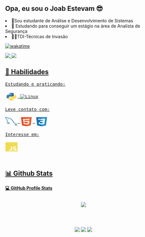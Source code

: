 

## Opa, eu sou o Joab Estevam 😎

 <li> 💼Sou estudante de Análise e Desenvolvimento de Sistemas
 <li> 🎯 Estudando para conseguir um estágio na área de Analista de Segurança                                                                                   
 <li> 👨‍💻TDI-Técnicas de Invasão
   
 <a href="https://wakatime.com/badge/user/6da5891a-fb91-4acd-82a6-bff548bce890/project/6e811fdd-1522-41a9-9086-4ee45876fb8b"><img src="https://wakatime.com/badge/user/6da5891a-fb91-4acd-82a6-bff548bce890/project/6e811fdd-1522-41a9-9086-4ee45876fb8b.svg" alt="wakatime"></a>
 

  <a href="https://github.com/Joabestevam">
  <img height="180em" src="https://github-readme-stats.vercel.app/api?username=Joabestevam&show_icons=true&theme=react&include_all_commits=true&count_private=false"/>
  <img height="180em" src="https://github-readme-stats.vercel.app/api/top-langs/?username=Joabestevam&layout=compact&langs_count=7&theme=react"/>
</div>
	 
  
 ## 🧠 Habilidades 
 
  <div style="display: inline_block;">
 <kbd align="center">
      <kbd>Estudando e praticando:</kbd>
      <br />
      <br />
	  <img align="center" title="Python" alt="Python" height="30" width="40" src="https://raw.githubusercontent.com/devicons/devicon/master/icons/python/python-original.svg">
      	<img align="center"  title="linux" alt="Linux" height="30" width="40" src="https://cdn.jsdelivr.net/gh/devicons/devicon/icons/linux/linux-original.svg" >	 
<br />
<br /> 
</kbd>

<kbd align="center">
<kbd>Leve contato com:</kbd> 
     <br />
     <br />
      <img align="center"  title="MySQL" alt="MySQL" height="30" width="40" src="https://raw.githubusercontent.com/devicons/devicon/master/icons/mysql/mysql-original.svg">
      <img align="center" title="HTML5" alt="HTML" height="30" width="40" src="https://raw.githubusercontent.com/devicons/devicon/master/icons/html5/html5-original.svg">
      <img align="center" title="CSS3" alt="CSS" height="30" width="40" src="https://raw.githubusercontent.com/devicons/devicon/master/icons/css3/css3-original.svg"/>

 <br />
 <br />
 </kbd>
 </div>
     
<kbd align="center">
<kbd>Interesse em:</kbd> 
     <br />
     <br />
       <img align="center"  title="Javascript" alt="Js" height="30" width="40" src="https://raw.githubusercontent.com/devicons/devicon/master/icons/javascript/javascript-plain.svg">
 <br />
 <br />
 </kbd>
 </div>
 
   #
 
  ## 📊 Github Stats
	
  <summary><b>💻 GitHub Profile Stats</b></summary>
  <br/>
  <p align="center">
      <a href="https://github.com/Joabestevam"><img src="https://activity-graph.herokuapp.com/graph?username=Joabestevam&custom_title=Joab%20Estevam%20Contribution%20Graph&theme=react-dark" /></a>
	</p>
  <br/>	
	
  ##
  
 <div  align="center"> 
  <a href = "mailto:joabestevam18@gmail.com"><img src="https://img.shields.io/badge/-Gmail-%23333?style=for-the-badge&logo=gmail&logoColor=white" target="_blank"></a>
  <a href="linkedin.com/inhttps://www.linkedin.com/in/joab-estevam-880999204//" target="_blank"><img src="https://img.shields.io/badge/-LinkedIn-%230077B5?style=for-the-badge&logo=linkedin&logoColor=white" target="_blank"></a>
 <a href="https://www.instagram.com/joabestevam__123/" target="_blank"><img src="https://img.shields.io/badge/-Instagram-%23E4405F?style=for-the-badge&logo=instagram&logoColor=white" target="_blank"></a>
</div>
  
  
  
